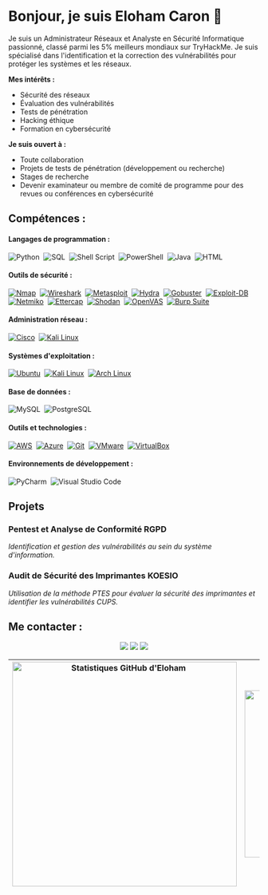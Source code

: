 # Bonjour, je suis Eloham Caron 👋

Je suis un Administrateur Réseaux et Analyste en Sécurité Informatique passionné, classé parmi les 5% meilleurs mondiaux sur TryHackMe. Je suis spécialisé dans l'identification et la correction des vulnérabilités pour protéger les systèmes et les réseaux.

**Mes intérêts :**
- Sécurité des réseaux
- Évaluation des vulnérabilités
- Tests de pénétration
- Hacking éthique
- Formation en cybersécurité

**Je suis ouvert à :**
- Toute collaboration
- Projets de tests de pénétration (développement ou recherche)
- Stages de recherche
- Devenir examinateur ou membre de comité de programme pour des revues ou conférences en cybersécurité

## Compétences :

#### Langages de programmation :
![Python](https://img.shields.io/badge/Python-3776AB?style=for-the-badge&logo=python&logoColor=white)&nbsp;
![SQL](https://img.shields.io/badge/SQL-316192?style=for-the-badge&logo=postgresql&logoColor=white)&nbsp;
![Shell Script](https://img.shields.io/badge/Shell_Script-121011?style=for-the-badge&logo=gnu-bash&logoColor=white)&nbsp;
![PowerShell](https://img.shields.io/badge/PowerShell-5391FE?style=for-the-badge&logo=powershell&logoColor=white)&nbsp;
![Java](https://img.shields.io/badge/Java-ED8B00?style=for-the-badge&logo=java&logoColor=white)&nbsp;
![HTML](https://img.shields.io/badge/HTML-E34F26?style=for-the-badge&logo=html5&logoColor=white)

#### Outils de sécurité :
[![Nmap](https://img.shields.io/badge/Nmap-0A0A0A?style=for-the-badge&logo=nmap&logoColor=white)](https://nmap.org)&nbsp;
[![Wireshark](https://img.shields.io/badge/Wireshark-1679A7?style=for-the-badge&logo=wireshark&logoColor=white)](https://www.wireshark.org)&nbsp;
[![Metasploit](https://img.shields.io/badge/Metasploit-049C9C?style=for-the-badge&logo=metasploit&logoColor=white)](https://www.metasploit.com)&nbsp;
[![Hydra](https://img.shields.io/badge/Hydra-4A4A4A?style=for-the-badge&logo=gnu-bash&logoColor=white)](https://github.com/vanhauser-thc/thc-hydra)&nbsp;
[![Gobuster](https://img.shields.io/badge/Gobuster-000000?style=for-the-badge&logo=gnu-bash&logoColor=white)](https://github.com/OJ/gobuster)&nbsp;
[![Exploit-DB](https://img.shields.io/badge/Exploit_DB-000000?style=for-the-badge&logo=exploit-db&logoColor=white)](https://www.exploit-db.com)&nbsp;
[![Netmiko](https://img.shields.io/badge/Netmiko-000000?style=for-the-badge&logo=netmiko&logoColor=white)](https://github.com/ktbyers/netmiko)&nbsp;
[![Ettercap](https://img.shields.io/badge/Ettercap-000000?style=for-the-badge&logo=ettercap&logoColor=white)](https://www.ettercap-project.org)&nbsp;
[![Shodan](https://img.shields.io/badge/Shodan-000000?style=for-the-badge&logo=shodan&logoColor=white)](https://www.shodan.io)&nbsp;
[![OpenVAS](https://img.shields.io/badge/OpenVAS-008000?style=for-the-badge&logo=openvas&logoColor=white)](https://www.openvas.org)&nbsp;
[![Burp Suite](https://img.shields.io/badge/Burp_Suite-FF6600?style=for-the-badge&logo=burp-suite&logoColor=white)](https://portswigger.net/burp)

#### Administration réseau :
[![Cisco](https://img.shields.io/badge/Cisco-1BA0D7?style=for-the-badge&logo=cisco&logoColor=white)](https://www.cisco.com)&nbsp;
[![Kali Linux](https://img.shields.io/badge/Kali_Linux-557C94?style=for-the-badge&logo=linux&logoColor=white)](https://www.kali.org)

#### Systèmes d'exploitation :
[![Ubuntu](https://img.shields.io/badge/Ubuntu-E95420?style=for-the-badge&logo=ubuntu&logoColor=white)](https://ubuntu.com)&nbsp;
[![Kali Linux](https://img.shields.io/badge/Kali_Linux-557C94?style=for-the-badge&logo=linux&logoColor=white)](https://www.kali.org)&nbsp;
[![Arch Linux](https://img.shields.io/badge/Arch_Linux-1793D1?style=for-the-badge&logo=arch-linux&logoColor=white)](https://archlinux.org)

#### Base de données :
![MySQL](https://img.shields.io/badge/MySQL-4479A1?style=for-the-badge&logo=mysql&logoColor=white)&nbsp;
![PostgreSQL](https://img.shields.io/badge/PostgreSQL-336791?style=for-the-badge&logo=postgresql&logoColor=white)

#### Outils et technologies :
[![AWS](https://img.shields.io/badge/AWS-232F3E?style=for-the-badge&logo=amazon-aws&logoColor=white)](https://aws.amazon.com)&nbsp;
[![Azure](https://img.shields.io/badge/Azure-0078D4?style=for-the-badge&logo=microsoft-azure&logoColor=white)](https://azure.microsoft.com)&nbsp;
[![Git](https://img.shields.io/badge/Git-F05032?style=for-the-badge&logo=git&logoColor=white)](https://git-scm.com)&nbsp;
[![VMware](https://img.shields.io/badge/VMware-607078?style=for-the-badge&logo=vmware&logoColor=white)](https://www.vmware.com)&nbsp;
[![VirtualBox](https://img.shields.io/badge/VirtualBox-183A61?style=for-the-badge&logo=virtualbox&logoColor=white)](https://www.virtualbox.org)

#### Environnements de développement :
![PyCharm](https://img.shields.io/badge/PyCharm-000000?style=for-the-badge&logo=pycharm&logoColor=white)&nbsp;
![Visual Studio Code](https://img.shields.io/badge/Visual_Studio_Code-007ACC?style=for-the-badge&logo=visual-studio-code&logoColor=white)


## Projets

### Pentest et Analyse de Conformité RGPD
*Identification et gestion des vulnérabilités au sein du système d'information.*

### Audit de Sécurité des Imprimantes KOESIO
*Utilisation de la méthode PTES pour évaluer la sécurité des imprimantes et identifier les vulnérabilités CUPS.*

## Me contacter :

<p align="center">
  <a href="https://www.linkedin.com/in/eloham-caron/"><img src="https://img.shields.io/badge/LinkedIn-%230077B5.svg?style=for-the-badge&logo=linkedin&logoColor=white" /></a>
  <a href="mailto:eloham.caron@example.com"><img src="https://img.shields.io/badge/Email-D14836?style=for-the-badge&logo=gmail&logoColor=white" /></a>
  <a href="https://github.com/caroneloham"><img src="https://img.shields.io/badge/GitHub-%2312100E.svg?style=for-the-badge&logo=github&logoColor=white" /></a>
</p>

| <a href="https://github-readme-stats.vercel.app/api?username=caroneloham&show_icons=true&include_all_commits=true&theme=radical&hide_border=true"><img align="center" src="https://github-readme-stats.vercel.app/api?username=caroneloham&show_icons=true&include_all_commits=true&theme=radical&hide_border=true" alt="Statistiques GitHub d'Eloham" width="450"/></a> | <a href="https://github-readme-stats.vercel.app/api/top-langs/?username=caroneloham&layout=compact&theme=radical&hide_border=true"><img align="center" src="https://github-readme-stats.vercel.app/api/top-langs/?username=caroneloham&layout=compact&theme=radical&hide_border=true" alt="Langages les plus utilisés" width="335"/></a> |
| ------------- | ------------- |

